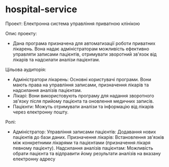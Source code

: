 # hospital-service
Проект: Електронна система управління приватною клінікою

Опис проекту:
- Дана програма призначена для автоматизації роботи приватних лікарень. Вона надає адміністраторам можливість ефективно управляти записами пацієнтів, отримувати зворотний зв'язок від лікарів та надсилати аналізи пацієнтам.

Цільова аудиторія:
- Адміністратори лікарень: Основні користувачі програми. Вони мають права на управління записами, призначення лікарів та надсилання аналізів пацієнтам.
- Лікарі: Вони використовують програму для надання зворотного зв'язку після прийому пацієнта та оновлення медичних записів.
- Пацієнти: Можуть отримувати аналізи та інформацію від лікарів через електронну пошту.

Ролі:
- Адміністратор:
  Управління записами пацієнтів:
    Додавання нових пацієнтів до бази даних.
  Призначення лікарів:
    Встановлення зв'язків між конкретними лікарями та пацієнтами (призначення лікаря певному пацієнту).
  Надсилання аналізів пацієнтам:
    Можливість обрати пацієнта та відправити йому результати аналізів на вказану електронну адресу

